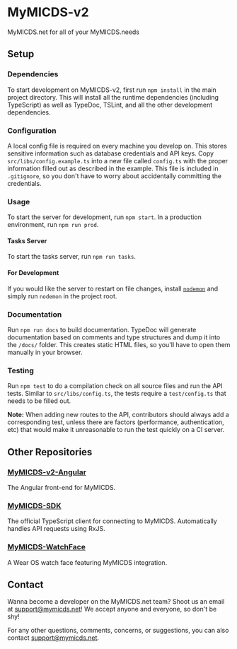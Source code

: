# MyMICDS-v2
MyMICDS.net for all of your MyMICDS.needs

## Setup

### Dependencies
To start development on MyMICDS-v2, first run `npm install` in the main project directory.
This will install all the runtime dependencies (including TypeScript) as well as TypeDoc, TSLint, and all the other development dependencies.

### Configuration
A local config file is required on every machine you develop on. This stores sensitive information such as database credentials and API keys.
Copy `src/libs/config.example.ts` into a new file called `config.ts` with the proper information filled out as described in the example.
This file is included in `.gitignore`, so you don't have to worry about accidentally committing the credentials.

### Usage
To start the server for development, run `npm start`. In a production environment, run `npm run prod`. 

#### Tasks Server
To start the tasks server, run `npm run tasks`.

#### For Development
If you would like the server to restart on file changes, install [`nodemon`](https://nodemon.io/) and simply run `nodemon` in the project root.

### Documentation
Run `npm run docs` to build documentation. TypeDoc will generate documentation based on comments and type structures and dump it into the `/docs/` folder.
This creates static HTML files, so you'll have to open them manually in your browser.

### Testing
Run `npm test` to do a compilation check on all source files and run the API tests.
Similar to `src/libs/config.ts`, the tests require a `test/config.ts` that needs to be filled out.

**Note:** When adding new routes to the API, contributors should always add a corresponding test,
unless there are factors (performance, authentication, etc) that would make it unreasonable to run the test quickly on a CI server.


## Other Repositories

### [MyMICDS-v2-Angular](https://github.com/MyMICDS/MyMICDS-v2-Angular)
The Angular front-end for MyMICDS.

### [MyMICDS-SDK](https://github.com/MyMICDS/MyMICDS-SDK)
The official TypeScript client for connecting to MyMICDS. Automatically handles API requests using RxJS.

### [MyMICDS-WatchFace](https://github.com/MyMICDS/MyMICDS-WatchFace)
A Wear OS watch face featuring MyMICDS integration.


## Contact
Wanna become a developer on the MyMICDS.net team? Shoot us an email at [support@mymicds.net](mailto:support@mymicds.net)!
We accept anyone and everyone, so don't be shy!

For any other questions, comments, concerns, or suggestions, you can also contact support@mymicds.net.
